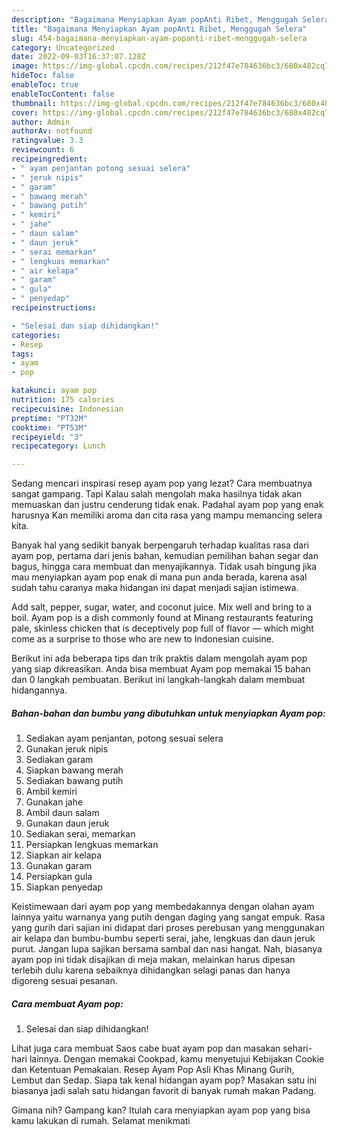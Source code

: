 ```yaml
---
description: "Bagaimana Menyiapkan Ayam popAnti Ribet, Menggugah Selera"
title: "Bagaimana Menyiapkan Ayam popAnti Ribet, Menggugah Selera"
slug: 454-bagaimana-menyiapkan-ayam-popanti-ribet-menggugah-selera
category: Uncategorized
date: 2022-09-03T16:37:07.128Z
image: https://img-global.cpcdn.com/recipes/212f47e784636bc3/680x482cq70/ayam-pop-foto-resep-utama.jpg
hideToc: false
enableToc: true
enableTocContent: false
thumbnail: https://img-global.cpcdn.com/recipes/212f47e784636bc3/680x482cq70/ayam-pop-foto-resep-utama.jpg
cover: https://img-global.cpcdn.com/recipes/212f47e784636bc3/680x482cq70/ayam-pop-foto-resep-utama.jpg
author: Admin
authorAv: notfound
ratingvalue: 3.3
reviewcount: 6
recipeingredient:
- " ayam penjantan potong sesuai selera"
- " jeruk nipis"
- " garam"
- " bawang merah"
- " bawang putih"
- " kemiri"
- " jahe"
- " daun salam"
- " daun jeruk"
- " serai memarkan"
- " lengkuas memarkan"
- " air kelapa"
- " garam"
- " gula"
- " penyedap"
recipeinstructions:

- "Selesai dan siap dihidangkan!"
categories:
- Resep
tags:
- ayam
- pop

katakunci: ayam pop 
nutrition: 175 calories
recipecuisine: Indonesian
preptime: "PT32M"
cooktime: "PT53M"
recipeyield: "3"
recipecategory: Lunch

---
```



Sedang mencari inspirasi resep ayam pop yang lezat? Cara membuatnya sangat gampang. Tapi Kalau salah mengolah maka hasilnya tidak akan memuaskan dan justru cenderung tidak enak. Padahal ayam pop yang enak harusnya Kan memiliki aroma dan cita rasa yang mampu memancing selera kita.


Banyak hal yang sedikit banyak berpengaruh terhadap kualitas rasa dari ayam pop, pertama dari jenis bahan, kemudian pemilihan bahan segar dan bagus, hingga cara membuat dan menyajikannya. Tidak usah bingung jika mau menyiapkan ayam pop enak di mana pun anda berada, karena asal sudah tahu caranya maka hidangan ini dapat menjadi sajian istimewa.

Add salt, pepper, sugar, water, and coconut juice. Mix well and bring to a boil. Ayam pop is a dish commonly found at Minang restaurants featuring pale, skinless chicken that is deceptively pop full of flavor — which might come as a surprise to those who are new to Indonesian cuisine.


Berikut ini ada beberapa tips dan trik praktis dalam mengolah ayam pop yang siap dikreasikan. Anda bisa membuat Ayam pop memakai 15 bahan dan 0 langkah pembuatan. Berikut ini langkah-langkah dalam membuat hidangannya.

<!--inarticleads1-->

##### Bahan-bahan dan bumbu yang dibutuhkan untuk menyiapkan Ayam pop:

1. Sediakan  ayam penjantan, potong sesuai selera
1. Gunakan  jeruk nipis
1. Sediakan  garam
1. Siapkan  bawang merah
1. Sediakan  bawang putih
1. Ambil  kemiri
1. Gunakan  jahe
1. Ambil  daun salam
1. Gunakan  daun jeruk
1. Sediakan  serai, memarkan
1. Persiapkan  lengkuas memarkan
1. Siapkan  air kelapa
1. Gunakan  garam
1. Persiapkan  gula
1. Siapkan  penyedap


Keistimewaan dari ayam pop yang membedakannya dengan olahan ayam lainnya yaitu warnanya yang putih dengan daging yang sangat empuk. Rasa yang gurih dari sajian ini didapat dari proses perebusan yang menggunakan air kelapa dan bumbu-bumbu seperti serai, jahe, lengkuas dan daun jeruk purut. Jangan lupa sajikan bersama sambal dan nasi hangat. Nah, biasanya ayam pop ini tidak disajikan di meja makan, melainkan harus dipesan terlebih dulu karena sebaiknya dihidangkan selagi panas dan hanya digoreng sesuai pesanan. 

<!--inarticleads2-->

##### Cara membuat Ayam pop:


1. Selesai dan siap dihidangkan!

Lihat juga cara membuat Saos cabe buat ayam pop dan masakan sehari-hari lainnya. Dengan memakai Cookpad, kamu menyetujui Kebijakan Cookie dan Ketentuan Pemakaian. Resep Ayam Pop Asli Khas Minang Gurih, Lembut dan Sedap. Siapa tak kenal hidangan ayam pop? Masakan satu ini biasanya jadi salah satu hidangan favorit di banyak rumah makan Padang. 

Gimana nih? Gampang kan? Itulah cara menyiapkan ayam pop yang bisa kamu lakukan di rumah. Selamat menikmati
